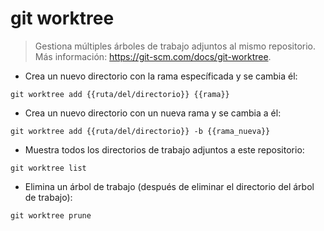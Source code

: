 # git worktree

> Gestiona múltiples árboles de trabajo adjuntos al mismo repositorio.
> Más información: <https://git-scm.com/docs/git-worktree>.

- Crea un nuevo directorio con la rama específicada y se cambia él:

`git worktree add {{ruta/del/directorio}} {{rama}}`

- Crea un nuevo directorio con un nueva rama y se cambia a él:

`git worktree add {{ruta/del/directorio}} -b {{rama_nueva}}`

- Muestra todos los directorios de trabajo adjuntos a este repositorio:

`git worktree list`

- Elimina un árbol de trabajo (después de eliminar el directorio del árbol de trabajo):

`git worktree prune`
